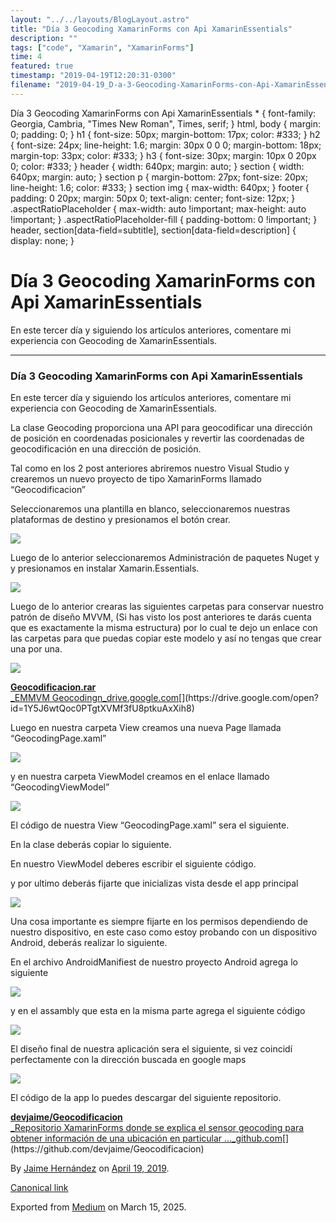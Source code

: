 ```yaml
---
layout: "../../layouts/BlogLayout.astro"
title: "Día 3 Geocoding XamarinForms con Api XamarinEssentials"
description: ""
tags: ["code", "Xamarin", "XamarinForms"]
time: 4
featured: true
timestamp: "2019-04-19T12:20:31-0300"
filename: "2019-04-19_D-a-3-Geocoding-XamarinForms-con-Api-XamarinEssentials-f8b8b8f37c5d"
---
```


Día 3 Geocoding XamarinForms con Api XamarinEssentials \* { font-family: Georgia, Cambria, "Times New Roman", Times, serif; } html, body { margin: 0; padding: 0; } h1 { font-size: 50px; margin-bottom: 17px; color: #333; } h2 { font-size: 24px; line-height: 1.6; margin: 30px 0 0 0; margin-bottom: 18px; margin-top: 33px; color: #333; } h3 { font-size: 30px; margin: 10px 0 20px 0; color: #333; } header { width: 640px; margin: auto; } section { width: 640px; margin: auto; } section p { margin-bottom: 27px; font-size: 20px; line-height: 1.6; color: #333; } section img { max-width: 640px; } footer { padding: 0 20px; margin: 50px 0; text-align: center; font-size: 12px; } .aspectRatioPlaceholder { max-width: auto !important; max-height: auto !important; } .aspectRatioPlaceholder-fill { padding-bottom: 0 !important; } header, section\[data-field=subtitle\], section\[data-field=description\] { display: none; }

Día 3 Geocoding XamarinForms con Api XamarinEssentials
======================================================

En este tercer día y siguiendo los artículos anteriores, comentare mi experiencia con Geocoding de XamarinEssentials.

* * *

### Día 3 Geocoding XamarinForms con Api XamarinEssentials

En este tercer día y siguiendo los artículos anteriores, comentare mi experiencia con Geocoding de XamarinEssentials.

La clase Geocoding proporciona una API para geocodificar una dirección de posición en coordenadas posicionales y revertir las coordenadas de geocodificación en una dirección de posición.

Tal como en los 2 post anteriores abriremos nuestro Visual Studio y crearemos un nuevo proyecto de tipo XamarinForms llamado “Geocodificacion”

Seleccionaremos una plantilla en blanco, seleccionaremos nuestras plataformas de destino y presionamos el botón crear.

![](https://cdn-images-1.medium.com/max/800/1*5FvGAXXBR5mxgTXXx6m7JA.png)

Luego de lo anterior seleccionaremos Administración de paquetes Nuget y y presionamos en instalar Xamarin.Essentials.

![](https://cdn-images-1.medium.com/max/800/1*kMQm00o6XfpRDvdRZr_bng.png)

Luego de lo anterior crearas las siguientes carpetas para conservar nuestro patrón de diseño MVVM, (Si has visto los post anteriores te darás cuenta que es exactamente la misma estructura) por lo cual te dejo un enlace con las carpetas para que puedas copiar este modelo y así no tengas que crear una por una.

![](https://cdn-images-1.medium.com/max/800/1*7shj5AupIi7S2tAwtn90yw.png)

[**Geocodificacion.rar**  
_EMMVM Geocodingn_drive.google.com](https://drive.google.com/open?id=1Y5J6wtQoc0PTgtXVMf3fU8ptkuAxXih8 "https://drive.google.com/open?id=1Y5J6wtQoc0PTgtXVMf3fU8ptkuAxXih8")[](https://drive.google.com/open?id=1Y5J6wtQoc0PTgtXVMf3fU8ptkuAxXih8)

Luego en nuestra carpeta View creamos una nueva Page llamada “GeocodingPage.xaml”

![](https://cdn-images-1.medium.com/max/800/1*7f0FJYnMO8MC53Vnk8k0zA.png)

y en nuestra carpeta ViewModel creamos en el enlace llamado “GeocodingViewModel”

![](https://cdn-images-1.medium.com/max/800/1*9-6FzQGoQqFU7SCXvRu6tA.png)

El código de nuestra View “GeocodingPage.xaml” sera el siguiente.

En la clase deberás copiar lo siguiente.

En nuestro ViewModel deberes escribir el siguiente código.

y por ultimo deberás fijarte que inicializas vista desde el app principal

![](https://cdn-images-1.medium.com/max/800/1*VgZ2LBPRPbgLxavhQkfpWQ.png)

Una cosa importante es siempre fijarte en los permisos dependiendo de nuestro dispositivo, en este caso como estoy probando con un dispositivo Android, deberás realizar lo siguiente.

En el archivo AndroidManifiest de nuestro proyecto Android agrega lo siguiente

![](https://cdn-images-1.medium.com/max/800/1*zvGiKzCEPPTjApwQ1twMsA.png)

y en el assambly que esta en la misma parte agrega el siguiente código

![](https://cdn-images-1.medium.com/max/800/1*1Y4ttFo4O9J_C7RjrwCs_Q.png)

El diseño final de nuestra aplicación sera el siguiente, si vez coincidí perfectamente con la dirección buscada en google maps

![](https://cdn-images-1.medium.com/max/800/1*J-gVSAEnrTHG6ETmKXchlw.png)

El código de la app lo puedes descargar del siguiente repositorio.

[**devjaime/Geocodificacion**  
_Repositorio XamarinForms donde se explica el sensor geocoding para obtener información de una ubicación en particular …_github.com](https://github.com/devjaime/Geocodificacion "https://github.com/devjaime/Geocodificacion")[](https://github.com/devjaime/Geocodificacion)

By [Jaime Hernández](https://medium.com/@devjaime) on [April 19, 2019](https://medium.com/p/f8b8b8f37c5d).

[Canonical link](https://medium.com/@devjaime/d%C3%ADa-3-geocoding-xamarinforms-con-api-xamarinessentials-f8b8b8f37c5d)

Exported from [Medium](https://medium.com) on March 15, 2025.